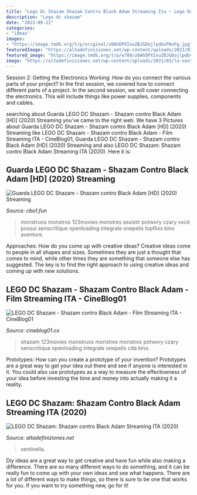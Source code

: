 ```yaml
---
title: "Lego Dc Shazam Shazam Contro Black Adam Streaming Ita ~ Lego Dc Shazam: Shazam Contro Black Adam Streaming Ita (2020)"
description: "Lego dc shazam"
date: "2023-09-21"
categories:
- "ideas"
images:
- "https://image.tmdb.org/t/p/original/z0AhDPXIxuZBJGDojlpdbvPAnFg.jpg"
featuredImage: "https://altadefiniziones.net/wp-content/uploads/2021/03/la-sentinella-14404-poster-683x1024.jpg"
featured_image: "https://image.tmdb.org/t/p/w780/z0AhDPXIxuZBJGDojlpdbvPAnFg.jpg"
image: "https://altadefiniziones.net/wp-content/uploads/2021/03/la-sentinella-14404-poster-683x1024.jpg"
---
```



Session 2: Getting the Electronics Working: How do you connect the various parts of your project?
In the first session, we covered how to connect different parts of a project. In the second session, we will cover connecting the electronics. This will include things like power supplies, components and cables.

	

		
searching about Guarda LEGO DC Shazam - Shazam contro Black Adam [HD] (2020) Streaming you've came to the right web. We have 3 Pictures about Guarda LEGO DC Shazam - Shazam contro Black Adam [HD] (2020) Streaming like LEGO DC Shazam - Shazam contro Black Adam - Film Streaming ITA - CineBlog01, Guarda LEGO DC Shazam - Shazam contro Black Adam [HD] (2020) Streaming and also LEGO DC Shazam: Shazam contro Black Adam Streaming ITA (2020). Here it is:
		
    
## Guarda LEGO DC Shazam - Shazam Contro Black Adam [HD] (2020) Streaming

<img loading=lazy src="https://image.tmdb.org/t/p/w780/z0AhDPXIxuZBJGDojlpdbvPAnFg.jpg" onerror="this.onerror=null;this.src='https://tse2.mm.bing.net/th?id=OIP.U4fQnTj7337oQWKUCU8kegHaEK&amp;pid=15.1';" alt="Guarda LEGO DC Shazam - Shazam contro Black Adam [HD] (2020) Streaming">

_Source: cbo1.fun_

>monstruos monstros 123movies monstres assistir potwory czary você possui senscritique openloading integrale onepelis topflixs kino aventure. 

	

Approaches: How do you come up with creative ideas?
Creative ideas come to people in all shapes and sizes. Sometimes they are just a thought that comes to mind, while other times they are something that someone else has suggested. The key is to find the right approach to using creative ideas and coming up with new solutions.

    
## LEGO DC Shazam - Shazam Contro Black Adam - Film Streaming ITA - CineBlog01

<img loading=lazy src="https://image.tmdb.org/t/p/original/z0AhDPXIxuZBJGDojlpdbvPAnFg.jpg" onerror="this.onerror=null;this.src='https://tse4.mm.bing.net/th?id=OIP.K4yVQzzDuwAdDo5tEmZZJwHaEK&amp;pid=15.1';" alt="LEGO DC Shazam - Shazam contro Black Adam - Film Streaming ITA - CineBlog01">

_Source: cineblog01.cx_

>shazam 123movies monstruos monstres monstros potwory czary senscritique openloading integrale onepelis cda kino. 

	

Prototypes: How can you create a prototype of your invention?
Prototypes are a great way to get your idea out there and see if anyone is interested in it. You could also use prototypes as a way to measure the effectiveness of your idea before investing the time and money into actually making it a reality.

    
## LEGO DC Shazam: Shazam Contro Black Adam Streaming ITA (2020)

<img loading=lazy src="https://altadefiniziones.net/wp-content/uploads/2021/03/la-sentinella-14404-poster-683x1024.jpg" onerror="this.onerror=null;this.src='https://tse3.mm.bing.net/th?id=OIP.8qGRd9bJWW679cryU2WQkAHaLG&amp;pid=15.1';" alt="LEGO DC Shazam: Shazam contro Black Adam Streaming ITA (2020)">

_Source: altadefiniziones.net_

>sentinella. 

	

Diy ideas are a great way to get creative and have fun while also making a difference. There are so many different ways to do something, and it can be really fun to come up with your own ideas and see what happens. There are a lot of different ways to make things, so there is sure to be one that works for you. If you want to try something new, go for it!


